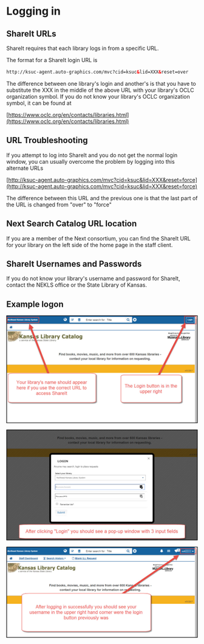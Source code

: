 # Logging in

## ShareIt URLs

ShareIt requires that each library logs in from a specific URL.

The format for a ShareIt login URL is

```html
http://ksuc-agent.auto-graphics.com/mvc?cid=ksuc&lid=XXX&reset=over
```

The difference between one library's login and another's is that you have to substitute the XXX in the middle of the above URL with your library's OCLC organization symbol. If you do not know your library's OCLC organization symbol, it can be found at

[https://www.oclc.org/en/contacts/libraries.html](https://www.oclc.org/en/contacts/libraries.html)

## URL Troubleshooting

If you attempt to log into ShareIt and you do not get the normal login window, you can usually overcome the problem by logging into this alternate URLs

[http://ksuc-agent.auto-graphics.com/mvc?cid=ksuc&lid=XXX&reset=force](http://ksuc-agent.auto-graphics.com/mvc?cid=ksuc&lid=XXX&reset=force)

The difference between this URL and the previous one is that the last part of the URL is changed from "over" to "force"

## Next Search Catalog URL location

If you are a member of the Next consortium, you can find the ShareIt URL for your library on the left side of the home page in the staff client.

## ShareIt Usernames and Passwords

If you do not know your library's username and password for ShareIt, contact the NEKLS office or the State Library of Kansas.

## Example logon



![Logon screen](.gitbook/assets/010.jpg)

![Logon screen](.gitbook/assets/020.jpg)

![Logon screen](.gitbook/assets/030.jpg)
